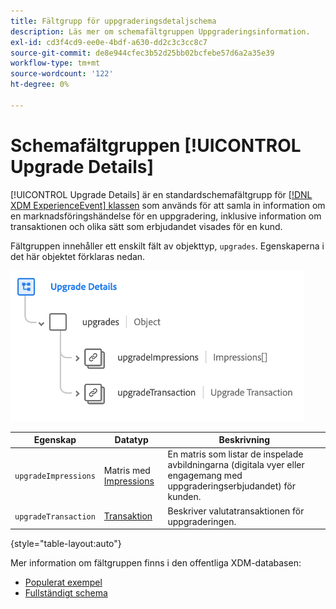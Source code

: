 ```yaml
---
title: Fältgrupp för uppgraderingsdetaljschema
description: Läs mer om schemafältgruppen Uppgraderingsinformation.
exl-id: cd3f4cd9-ee0e-4bdf-a630-dd2c3c3cc8c7
source-git-commit: de8e944cfec3b52d25bb02bcfebe57d6a2a35e39
workflow-type: tm+mt
source-wordcount: '122'
ht-degree: 0%

---
```


# Schemafältgruppen [!UICONTROL Upgrade Details]

[!UICONTROL Upgrade Details] är en standardschemafältgrupp för [[!DNL XDM ExperienceEvent] klassen](../../classes/experienceevent.md) som används för att samla in information om en marknadsföringshändelse för en uppgradering, inklusive information om transaktionen och olika sätt som erbjudandet visades för en kund.

Fältgruppen innehåller ett enskilt fält av objekttyp, `upgrades`. Egenskaperna i det här objektet förklaras nedan.

![Struktur för uppgraderingsinformation](../../images/field-groups/upgrade-details.png)

| Egenskap | Datatyp | Beskrivning |
| --- | --- | --- |
| `upgradeImpressions` | Matris med [Impressions](../../data-types/impressions.md) | En matris som listar de inspelade avbildningarna (digitala vyer eller engagemang med uppgraderingserbjudandet) för kunden. |
| `upgradeTransaction` | [Transaktion](../../data-types/transaction.md) | Beskriver valutatransaktionen för uppgraderingen. |

{style="table-layout:auto"}

Mer information om fältgruppen finns i den offentliga XDM-databasen:

* [Populerat exempel](https://github.com/adobe/xdm/blob/master/components/fieldgroups/experience-event/industry-verticals/experienceevent-upgrade-details.example.1.json)
* [Fullständigt schema](https://github.com/adobe/xdm/blob/master/components/fieldgroups/experience-event/industry-verticals/experienceevent-upgrade-details.schema.json)
